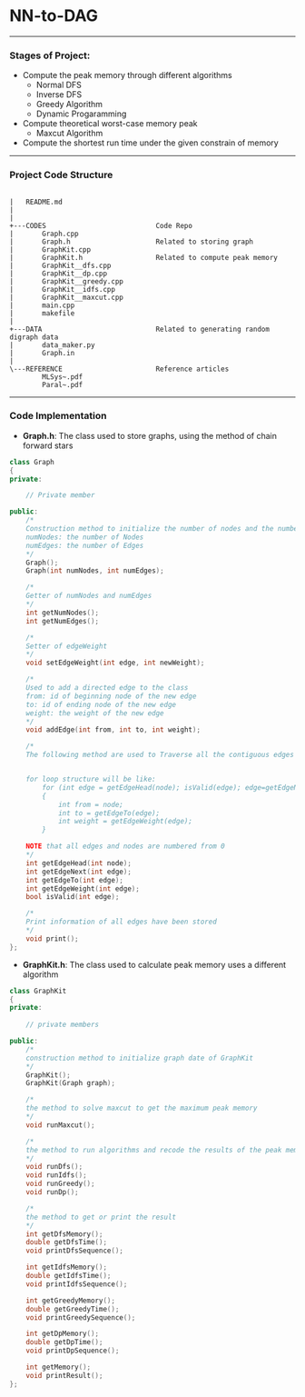 # NN-to-DAG

---

### Stages of Project:

- Compute the peak memory through different algorithms
  - Normal DFS
  - Inverse DFS
  - Greedy Algorithm
  - Dynamic Progaramming
- Compute theoretical worst-case memory peak
  - Maxcut Algorithm
- Compute the shortest run time under the given constrain of memory

---

### Project Code Structure

```

|   README.md
|
|
+---CODES                           Code Repo
|       Graph.cpp
|       Graph.h                     Related to storing graph
|       GraphKit.cpp
|       GraphKit.h                  Related to compute peak memory
|       GraphKit__dfs.cpp
|       GraphKit__dp.cpp
|       GraphKit__greedy.cpp
|       GraphKit__idfs.cpp
|       GraphKit__maxcut.cpp
|       main.cpp
|       makefile
|
+---DATA                            Related to generating random digraph data
|       data_maker.py
|       Graph.in
|
\---REFERENCE                       Reference articles
        MLSys~.pdf
        Paral~.pdf

```

--- 

### Code Implementation

- **Graph.h**: The class used to store graphs, using the method of chain forward stars

```c++
class Graph
{
private:

    // Private member

public:
    /*
    Construction method to initialize the number of nodes and the number of edges
    numNodes: the number of Nodes
    numEdges: the number of Edges
    */
    Graph();
    Graph(int numNodes, int numEdges);

    /*
    Getter of numNodes and numEdges
    */
    int getNumNodes();
    int getNumEdges();

    /*
    Setter of edgeWeight
    */
    void setEdgeWeight(int edge, int newWeight);

    /*
    Used to add a directed edge to the class
    from: id of beginning node of the new edge
    to: id of ending node of the new edge
    weight: the weight of the new edge
    */
    void addEdge(int from, int to, int weight);

    /*
    The following method are used to Traverse all the contiguous edges of a node


    for loop structure will be like:
        for (int edge = getEdgeHead(node); isValid(edge); edge=getEdgeNext(edge))
        {
            int from = node;
            int to = getEdgeTo(edge);
            int weight = getEdgeWeight(edge);
        }

    NOTE that all edges and nodes are numbered from 0
    */
    int getEdgeHead(int node);
    int getEdgeNext(int edge);
    int getEdgeTo(int edge);
    int getEdgeWeight(int edge);
    bool isValid(int edge);

    /*
    Print information of all edges have been stored
    */
    void print();
};
```
  
- **GraphKit.h**: The class used to calculate peak memory uses a different algorithm

```cpp
class GraphKit
{
private:
    
    // private members

public:
    /*
    construction method to initialize graph date of GraphKit
    */
    GraphKit();
    GraphKit(Graph graph);

    /*
    the method to solve maxcut to get the maximum peak memory
    */
    void runMaxcut();

    /*
    the method to run algorithms and recode the results of the peak memory
    */
    void runDfs();
    void runIdfs();
    void runGreedy();
    void runDp();

    /*
    the method to get or print the result
    */
    int getDfsMemory();
    double getDfsTime();
    void printDfsSequence();

    int getIdfsMemory();
    double getIdfsTime();
    void printIdfsSequence();

    int getGreedyMemory();
    double getGreedyTime();
    void printGreedySequence();

    int getDpMemory();
    double getDpTime();
    void printDpSequence();

    int getMemory();
    void printResult();
};
```